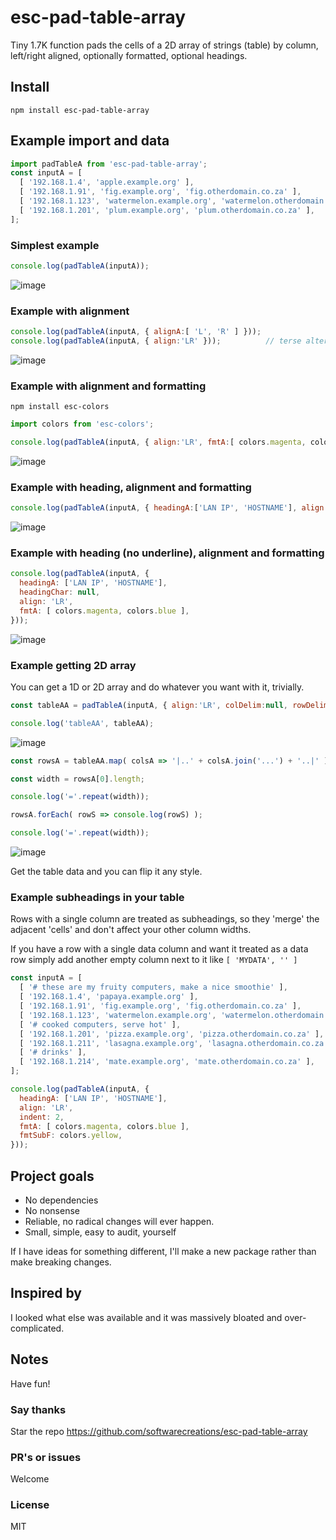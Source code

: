 # esc-pad-table-array
Tiny 1.7K function pads the cells of a 2D array of strings (table) by column, left/right aligned, optionally formatted, optional headings.

## Install
`npm install esc-pad-table-array`

## Example import and data
```JavaScript
import padTableA from 'esc-pad-table-array';
const inputA = [
  [ '192.168.1.4', 'apple.example.org' ],
  [ '192.168.1.91', 'fig.example.org', 'fig.otherdomain.co.za' ],
  [ '192.168.1.123', 'watermelon.example.org', 'watermelon.otherdomain.co.za' ],
  [ '192.168.1.201', 'plum.example.org', 'plum.otherdomain.co.za' ],
];
```
### Simplest example
```javascript
console.log(padTableA(inputA));
```
![image](https://github.com/user-attachments/assets/f49cff65-fdb0-4b8d-9151-09a79d1a4402)

### Example with alignment
```javascript
console.log(padTableA(inputA, { alignA:[ 'L', 'R' ] }));
console.log(padTableA(inputA, { align:'LR' }));          // terse alternative syntax
```
![image](https://github.com/user-attachments/assets/60b283a1-6852-497a-9198-9f3e0c6e4677)

### Example with alignment and formatting
`npm install esc-colors`
```javascript
import colors from 'esc-colors';
```

```javascript
console.log(padTableA(inputA, { align:'LR', fmtA:[ colors.magenta, colors.blue ] }));
```
![image](https://github.com/user-attachments/assets/8a028d3b-4aac-4b9b-9a17-2cf28d8aa1c9)

### Example with heading, alignment and formatting
```javascript
console.log(padTableA(inputA, { headingA:['LAN IP', 'HOSTNAME'], align:'LR', fmtA:[ colors.magenta, colors.blue ] }));
```
![image](https://github.com/user-attachments/assets/e22a338e-e60b-4ce1-ba73-e3c9ca79b7c5)

### Example with heading (no underline), alignment and formatting
```javascript
console.log(padTableA(inputA, {
  headingA: ['LAN IP', 'HOSTNAME'],
  headingChar: null,
  align: 'LR',
  fmtA: [ colors.magenta, colors.blue ],
}));
```
![image](https://github.com/user-attachments/assets/69e7e881-5e84-40d0-ac34-a99698bf7802)

### Example getting 2D array
You can get a 1D or 2D array and do whatever you want with it, trivially.
```javascript
const tableAA = padTableA(inputA, { align:'LR', colDelim:null, rowDelim:null, paddingChar:'.' });

console.log('tableAA', tableAA);
```
![image](https://github.com/user-attachments/assets/875315b3-3024-4093-a6a1-ab689b507bcb)

```javascript
const rowsA = tableAA.map( colsA => '|..' + colsA.join('...') + '..|' );

const width = rowsA[0].length;

console.log('='.repeat(width));

rowsA.forEach( rowS => console.log(rowS) );

console.log('='.repeat(width));
```
![image](https://github.com/user-attachments/assets/833f66a2-1674-4f6d-afe2-7fda5929869f)

Get the table data and you can flip it any style.

### Example subheadings in your table

Rows with a single column are treated as subheadings, so they 'merge' the adjacent 'cells' and don't affect your other column widths.

If you have a row with a single data column and want it treated as a data row simply add another empty column next to it like `[ 'MYDATA', '' ]`

```javascript
const inputA = [
  [ '# these are my fruity computers, make a nice smoothie' ],
  [ '192.168.1.4', 'papaya.example.org' ],
  [ '192.168.1.91', 'fig.example.org', 'fig.otherdomain.co.za' ],
  [ '192.168.1.123', 'watermelon.example.org', 'watermelon.otherdomain.co.za' ],
  [ '# cooked computers, serve hot' ],
  [ '192.168.1.201', 'pizza.example.org', 'pizza.otherdomain.co.za' ],
  [ '192.168.1.211', 'lasagna.example.org', 'lasagna.otherdomain.co.za' ],
  [ '# drinks' ],
  [ '192.168.1.214', 'mate.example.org', 'mate.otherdomain.co.za' ],
];

console.log(padTableA(inputA, {
  headingA: ['LAN IP', 'HOSTNAME'],
  align: 'LR',
  indent: 2,
  fmtA: [ colors.magenta, colors.blue ],
  fmtSubF: colors.yellow,
}));
```

## Project goals
* No dependencies
* No nonsense
* Reliable, no radical changes will ever happen.
* Small, simple, easy to audit, yourself

If I have ideas for something different, I'll make a new package rather than make breaking changes.

## Inspired by
I looked what else was available and it was massively bloated and over-complicated.

## Notes
Have fun!

### Say thanks
Star the repo
https://github.com/softwarecreations/esc-pad-table-array

### PR's or issues
Welcome

### License
MIT

